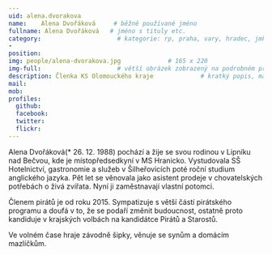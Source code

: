 ```yaml
---
uid: alena.dvorakova
name:    Alena Dvořáková     # běžně používané jméno
fullname: Alena Dvořáková   # jméno s tituly etc.
category:                     # kategorie: rp, praha, vary, hradec, jmk, senat
- 
position: 
img: people/alena-dvorakova.jpg             # 165 x 220
img-full:                     # větší obrázek zobrazený na podrobném profilu
description: Členka KS Olomouckého kraje             # kratký popis, max 160 znaků
mail: 
mob: 
profiles:
  github:
  facebook: 
  twitter:         
  flickr: 
---
```

Alena Dvořáková(* 26. 12. 1988) pochází a žije se svou rodinou v Lipníku nad Bečvou, kde je místopředsedkyní v MS Hranicko. Vystudovala SŠ Hotelnictví, gastronomie a služeb v Šilheřovicích poté roční studium anglického jazyka. Pět let se věnovala jako asistent prodeje v chovatelských potřebách o živá zvířata. Nyní ji zaměstnavají vlastní potomci.  

Členem pirátů je od roku 2015. Sympatizuje s větší částí pirátského programu a doufá v to, že se podaří změnit budoucnost, ostatně proto kandiduje v krajských volbách na kandidátce Pirátů a Starostů.

Ve volném čase hraje závodně šipky, věnuje se synům a domácím mazlíčkům.
